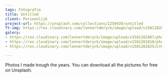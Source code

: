 ```yaml
---
tags: Fotografie
title: Untitled
client: Persoonlijk
project-url: https://unsplash.com/collections/2259439/untitled
ft-img: https://res.cloudinary.com/lennertderyck/image/upload/v1581282810/photo-1523715655481-7dea0f4bda16_ocib6t.jpg
galery:
- https://res.cloudinary.com/lennertderyck/image/upload/v1581282807/photo-1504882980278-1bb26861a895_1_xjwtzg.jpg
- https://res.cloudinary.com/lennertderyck/image/upload/v1581282810/photo-1523715655481-7dea0f4bda16_ocib6t.jpg
- https://res.cloudinary.com/lennertderyck/image/upload/v1581282825/LYON_003_SMALL-1142x639_zkdg8g.jpg

---
```

Photos I made trough the years. You can download all the pictures for free on Unsplash.